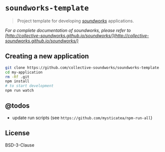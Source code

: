 # `soundworks-template`

> Project template for developing [*soundworks*](https://github.com/collective-soundworks/soundworks/) applications.  

_For a complete documentation of *soundworks*, please refer to [http://collective-soundworks.github.io/soundworks/](http://collective-soundworks.github.io/soundworks/)_

## Creating a new application

```sh
git clone https://github.com/collective-soundworks/soundworks-template.git my-application
cd my-application
rm -Rf .git
npm install
# to start development
npm run watch
```

## @todos

- update run scripts (see `https://github.com/mysticatea/npm-run-all`)

## License

BSD-3-Clause

